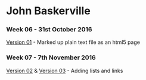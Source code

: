 John Baskerville
==================

### Week 06 - 31st October 2016

[Version 01](https://loisgordon.github.io/john-baskerville/john-baskerville.html) - Marked up plain text file as an html5 page

### Week 07 - 7th November 2016

[Version 02](https://loisgordon.github.io/john-baskerville/john-baskerville2.html) 
& [Version 03](https://loisgordon.github.io/john-baskerville/john-baskerville3.html) - Adding lists and links

